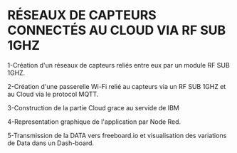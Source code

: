 # RÉSEAUX DE CAPTEURS CONNECTÉS AU CLOUD VIA RF SUB 1GHZ

1-Création d'un réseaux de capteurs reliés entre eux par un module RF SUB 1GHZ.

2-Création d'une passerelle Wi-Fi relié au capteurs via un RF SUB 1GHZ et au Cloud via le protocol MQTT.

3-Construction de la partie Cloud grace au servide de IBM <Cloud Blue mix>
  
4-Representation graphique de l'application par Node Red.

5-Transmission de la DATA vers freeboard.io et visualisation des variations de Data dans  un Dash-board.
